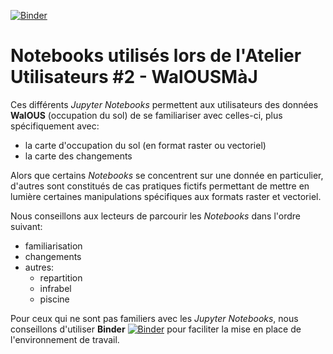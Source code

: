 [![Binder](https://mybinder.org/badge_logo.svg)](https://mybinder.org/v2/gh/DDRASL/WalOUSMaJ---AU2/main)

# Notebooks utilisés lors de l'Atelier Utilisateurs #2 - WalOUSMàJ

Ces différents _Jupyter Notebooks_ permettent aux utilisateurs des données __WalOUS__ (occupation du sol) de se familiariser avec celles-ci, plus spécifiquement avec:
- la carte d'occupation du sol (en format raster ou vectoriel)
- la carte des changements

Alors que certains _Notebooks_ se concentrent sur une donnée en particulier, d'autres sont constitués de cas pratiques fictifs permettant de mettre en lumière certaines manipulations spécifiques aux formats raster et vectoriel.

Nous conseillons aux lecteurs de parcourir les _Notebooks_ dans l'ordre suivant:
* familiarisation
* changements
* autres:
  * repartition
  * infrabel
  * piscine


Pour ceux qui ne sont pas familiers avec les  _Jupyter Notebooks_, nous conseillons d'utiliser __Binder__ [![Binder](https://mybinder.org/badge_logo.svg)](https://mybinder.org/v2/gh/DDRASL/WalOUSMaJ---AU2/main) pour faciliter la mise en place de l'environnement de travail.
